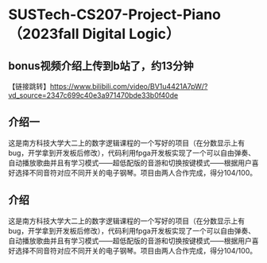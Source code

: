 # SUSTech-CS207-Project-Piano（2023fall Digital Logic）
## bonus视频介绍上传到b站了，约13分钟
【链接跳转】https://www.bilibili.com/video/BV1u4421A7pW/?vd_source=2347c699c40e3a971470bde33b0f40de




## 介绍一
这是南方科技大学大二上的数字逻辑课程的一个写好的项目（在分数显示上有bug，开学拿到开发板后修改），代码利用fpga开发板实现了一个可以自由弹奏、自动播放歌曲并且有学习模式——超低配版的音游和切换按键模式——根据用户喜好选择不同音符对应不同开关的电子钢琴。项目由两人合作完成，得分104/100。



































## 介绍
这是南方科技大学大二上的数字逻辑课程的一个写好的项目（在分数显示上有bug，开学拿到开发板后修改），代码利用fpga开发板实现了一个可以自由弹奏、自动播放歌曲并且有学习模式——超低配版的音游和切换按键模式——根据用户喜好选择不同音符对应不同开关的电子钢琴。项目由两人合作完成，得分104/100。
